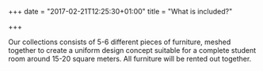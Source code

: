 +++
date = "2017-02-21T12:25:30+01:00"
title = "What is included?"

+++

Our collections consists of 5-6 different pieces of furniture, meshed together to create a uniform design concept suitable for a complete student room around 15-20 square meters. All furniture will be rented out together.